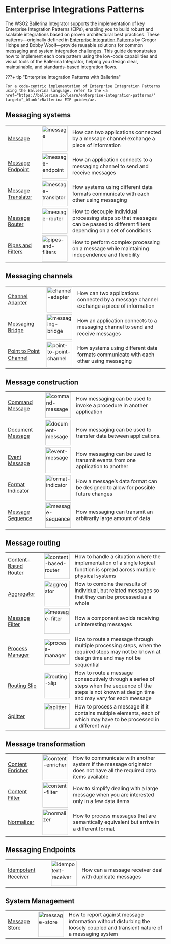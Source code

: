 # Enterprise Integrations Patterns

The WSO2 Ballerina Integrator supports the implementation of key Enterprise Integration Patterns (EIPs), enabling you to build robust and scalable integrations based on proven architectural best practices. These patterns—originally defined in <a href="http://www.eaipatterns.com/toc.html" target="_blank">Enterprise Integration Patterns</a> by Gregor Hohpe and Bobby Woolf—provide reusable solutions for common messaging and system integration challenges. This guide demonstrates how to implement each core pattern using the low-code capabilities and visual tools of the Ballerina Integrator, helping you design clear, maintainable, and standards-based integration flows.

???+ tip  "Enterprise Integration Patterns with Ballerina"

    For a code-centric implementation of Enterprise Integration Patterns using the Ballerina language, refer to the <a href="https://ballerina.io/learn/enterprise-integration-patterns/" target="_blank">Ballerina EIP guide</a>.

## Messaging systems

<table>
    <tr>
        <td><a href="https://github.com/wso2/integration-samples/tree/main/EI%20patterns/message" target="_blank">Message</a></td>
        <td><a href="{{base_path}}assets/img/learn/eip/message.svg"><img src="{{base_path}}/assets/img/learn/eip/message.svg" alt="message" width="80"></a></td>
        <td>How can two applications connected by a message channel exchange a piece of information</td>
    </tr>
    <tr>
        <td><a href="https://github.com/wso2/integration-samples/tree/main/EI%20patterns/message_endpoint" target="_blank">Message Endpoint</a></td>
        <td><a href="{{base_path}}/assets/img/learn/eip/message-endpoint.svg"><img src="{{base_path}}/assets/img/learn/eip/message-endpoint.svg" alt="message-endpoint" width="80"></a></td>
        <td>How an application connects to a messaging channel to send and receive messages</td>
    </tr>
    <tr>
        <td><a href="https://github.com/wso2/integration-samples/tree/main/EI%20patterns/message_translator" target="_blank">Message Translator</a></td>
        <td><a href="{{base_path}}/assets/img/learn/eip/message-translator.svg"><img src="{{base_path}}/assets/img/learn/eip/message-translator.svg" alt="message-translator" width="80"></a></td>
        <td>How systems using different data formats communicate with each other using messaging</td>
    </tr>
    <tr>
        <td><a href="https://github.com/wso2/integration-samples/tree/main/EI%20patterns/message_router" target="_blank">Message Router</a></td>
        <td><a href="{{base_path}}/assets/img/learn/eip/message-router.svg"><img src="{{base_path}}/assets/img/learn/eip/message-router.svg" alt="message-router" width="80"></a></td>
        <td>How to decouple individual processing steps so that messages can be passed to different filters depending on a set of conditions</td>
    </tr>
    <tr>
        <td><a href="https://github.com/wso2/integration-samples/tree/main/EI%20patterns/pipes_and_filters" target="_blank">Pipes and Filters</a></td>
        <td><a href="{{base_path}}/assets/img/learn/eip/pipes-and-filters.svg"><img src="{{base_path}}/assets/img/learn/eip/pipes-and-filters.svg" alt="pipes-and-filters" width="80"></a></td>
        <td>How to perform complex processing on a message while maintaining independence and flexibility</td>
    </tr>
</table>

## Messaging channels

<table>
    <tr>
        <td><a href="https://github.com/wso2/integration-samples/tree/main/EI%20patterns/channel_adapter" target="_blank">Channel Adapter</a></td>
        <td><a href="{{base_path}}assets/img/learn/eip/channel-adapter.svg"><img src="{{base_path}}/assets/img/learn/eip/channel-adapter.svg" alt="channel-adapter" width="80"></a></td>
        <td>How can two applications connected by a message channel exchange a piece of information</td>
    </tr>
    <tr>
        <td><a href="https://github.com/wso2/integration-samples/tree/main/EI%20patterns/messaging_bridge" target="_blank">Messaging Bridge</a></td>
        <td><a href="{{base_path}}/assets/img/learn/eip/messaging-bridge.svg"><img src="{{base_path}}/assets/img/learn/eip/messaging-bridge.svg" alt="messaging-bridge" width="80"></a></td>
        <td>How an application connects to a messaging channel to send and receive messages</td>
    </tr>
    <tr>
        <td><a href="https://github.com/wso2/integration-samples/tree/main/EI%20patterns/point_to_point_channel" target="_blank">Point to Point Channel</a></td>
        <td><a href="{{base_path}}/assets/img/learn/eip/point-to-point-channel.svg"><img src="{{base_path}}/assets/img/learn/eip/point-to-point-channel.svg" alt="point-to-point-channel" width="80"></a></td>
        <td>How systems using different data formats communicate with each other using messaging</td>
    </tr>
</table>

## Message construction

<table>
    <tr>
        <td><a href="https://github.com/wso2/integration-samples/tree/main/EI%20patterns/command_message" target="_blank">Command Message</a></td>
        <td><a href="{{base_path}}assets/img/learn/eip/command-message.svg"><img src="{{base_path}}/assets/img/learn/eip/command-message.svg" alt="command-message" width="80"></a></td>
        <td>How messaging can be used to invoke a procedure in another application</td>
    </tr>
    <tr>
        <td><a href="https://github.com/wso2/integration-samples/tree/main/EI%20patterns/document_message" target="_blank">Document Message</a></td>
        <td><a href="{{base_path}}assets/img/learn/eip/document-message.svg"><img src="{{base_path}}/assets/img/learn/eip/document-message.svg" alt="document-message" width="80"></a></td>
        <td>How messaging can be used to transfer data between applications.</td>
    </tr>
    <tr>
        <td><a href="https://github.com/wso2/integration-samples/tree/main/EI%20patterns/event_message" target="_blank">Event Message</a></td>
        <td><a href="{{base_path}}/assets/img/learn/eip/event-message.svg"><img src="{{base_path}}/assets/img/learn/eip/event-message.svg" alt="event-message" width="80"></a></td>
        <td>How messaging can be used to transmit events from one application to another</td>
    </tr>
    <tr>
        <td><a href="https://github.com/wso2/integration-samples/tree/main/EI%20patterns/format_indicator" target="_blank">Format Indicator</a></td>
        <td><a href="{{base_path}}/assets/img/learn/eip/format-indicator.svg"><img src="{{base_path}}/assets/img/learn/eip/format-indicator.svg" alt="format-indicator" width="80"></a></td>
        <td>How a message’s data format can be designed to allow for possible future changes</td>
    </tr>
    <tr>
        <td><a href="https://github.com/wso2/integration-samples/tree/main/EI%20patterns/message_sequence" target="_blank">Message Sequence</a></td>
        <td><a href="{{base_path}}/assets/img/learn/eip/message-sequence.svg"><img src="{{base_path}}/assets/img/learn/eip/message-sequence.svg" alt="message-sequence" width="80"></a></td>
        <td>How messaging can transmit an arbitrarily large amount of data</td>
    </tr>
</table>

## Message routing

<table>
    <tr>
        <td><a href="https://github.com/wso2/integration-samples/tree/main/EI%20patterns/content_based_router" target="_blank">Content-Based Router</a></td>
        <td><a href="{{base_path}}assets/img/learn/eip/content-based-router.svg"><img src="{{base_path}}/assets/img/learn/eip/content-based-router.svg" alt="content-based-router" width="80"></a></td>
        <td>How to handle a situation where the implementation of a single logical function is spread across multiple physical systems</td>
    </tr>
    <tr>
        <td><a href="https://github.com/wso2/integration-samples/tree/main/EI%20patterns/aggregator" target="_blank">Aggregator</a></td>
        <td><a href="{{base_path}}assets/img/learn/eip/aggregator.svg"><img src="{{base_path}}/assets/img/learn/eip/aggregator.svg" alt="aggregator" width="80"></a></td>
        <td>How to combine the results of individual, but related messages so that they can be processed as a whole</td>
    </tr>
    <tr>
        <td><a href="https://github.com/wso2/integration-samples/tree/main/EI%20patterns/message_filter" target="_blank">Message Filter</a></td>
        <td><a href="{{base_path}}/assets/img/learn/eip/message-filter.svg"><img src="{{base_path}}/assets/img/learn/eip/message-filter.svg" alt="message-filter" width="80"></a></td>
        <td>How a component avoids receiving uninteresting messages</td>
    </tr>
    <tr>
        <td><a href="https://github.com/wso2/integration-samples/tree/main/EI%20patterns/process_manager" target="_blank">Process Manager</a></td>
        <td><a href="{{base_path}}/assets/img/learn/eip/process-manager.svg"><img src="{{base_path}}/assets/img/learn/eip/process-manager.svg" alt="process-manager" width="80"></a></td>
        <td>How to route a message through multiple processing steps, when the required steps may not be known at design time and may not be sequential</td>
    </tr>
    <tr>
        <td><a href="https://github.com/wso2/integration-samples/tree/main/EI%20patterns/routing_slip" target="_blank">Routing Slip</a></td>
        <td><a href="{{base_path}}/assets/img/learn/eip/routing-slip.svg"><img src="{{base_path}}/assets/img/learn/eip/routing-slip.svg" alt="routing-slip" width="80"></a></td>
        <td>How to route a message consecutively through a series of steps when the sequence of the steps is not known at design time and may vary for each message</td>
    </tr>
    <tr>
        <td><a href="https://github.com/wso2/integration-samples/tree/main/EI%20patterns/splitter" target="_blank">Splitter</a></td>
        <td><a href="{{base_path}}/assets/img/learn/eip/splitter.svg"><img src="{{base_path}}/assets/img/learn/eip/splitter.svg" alt="splitter" width="80"></a></td>
        <td>How to process a message if it contains multiple elements, each of which may have to be processed in a different way</td>
    </tr>
</table>

## Message transformation

<table>
    <tr>
        <td><a href="https://github.com/wso2/integration-samples/tree/main/EI%20patterns/content_enricher" target="_blank">Content Enricher</a></td>
        <td><a href="{{base_path}}assets/img/learn/eip/content-enricher.svg"><img src="{{base_path}}/assets/img/learn/eip/content-enricher.svg" alt="content-enricher" width="80"></a></td>
        <td>How to communicate with another system if the message originator does not have all the required data items available</td>
    </tr>
    <tr>
        <td><a href="https://github.com/wso2/integration-samples/tree/main/EI%20patterns/content_filter" target="_blank">Content Filter</a></td>
        <td><a href="{{base_path}}/assets/img/learn/eip/content-filter.svg"><img src="{{base_path}}/assets/img/learn/eip/content-filter.svg" alt="content-filter" width="80"></a></td>
        <td>How to simplify dealing with a large message when you are interested only in a few data items</td>
    </tr>
    <tr>
        <td><a href="https://github.com/wso2/integration-samples/tree/main/EI%20patterns/normalizer" target="_blank">Normalizer</a></td>
        <td><a href="{{base_path}}/assets/img/learn/eip/normalizer.svg"><img src="{{base_path}}/assets/img/learn/eip/normalizer.svg" alt="normalizer" width="80"></a></td>
        <td>How to process messages that are semantically equivalent but arrive in a different format</td>
    </tr>
</table>

## Messaging Endpoints

<table>
    <tr>
        <td><a href="https://github.com/wso2/integration-samples/tree/main/EI%20patterns/idempotent_receiver" target="_blank">Idempotent Receiver</a></td>
        <td><a href="{{base_path}}assets/img/learn/eip/idempotent-receiver.svg"><img src="{{base_path}}/assets/img/learn/eip/idempotent-receiver.svg" alt="idempotent-receiver" width="80"></a></td>
        <td>How can a message receiver deal with duplicate messages</td>
    </tr>
</table>

## System Management

<table>
    <tr>
        <td><a href="https://github.com/wso2/integration-samples/tree/main/EI%20patterns/message_store" target="_blank">Message Store</a></td>
        <td><a href="{{base_path}}assets/img/learn/eip/message-store.svg"><img src="{{base_path}}/assets/img/learn/eip/message-store.svg" alt="message-store" width="80"></a></td>
        <td>How to report against message information without disturbing the loosely coupled and transient nature of a messaging system</td>
    </tr>
</table>


